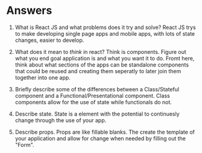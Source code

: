 # Answers

1.  What is React JS and what problems does it try and solve?
    React JS trys to make developing single page apps and mobile apps, with lots of state changes, easier to develop.

1.  What does it mean to _think_ in react?
    Think is components. Figure out what you end goal application is and what you want it to do. Fromt here, think about what sections of the apps can be standalone components that could be reused and creating them seperatly to later join them together into one app.

1.  Briefly describe some of the differences between a Class/Stateful component and a Functional/Presentational component.
    Class components allow for the use of state while functionals do not.

1.  Describe state.
    State is a element with the potential to continuesly change through the use of your app.

1.  Describe props.
    Props are like fillable blanks. The create the template of your application and allow for change when needed by filling out the "Form".
